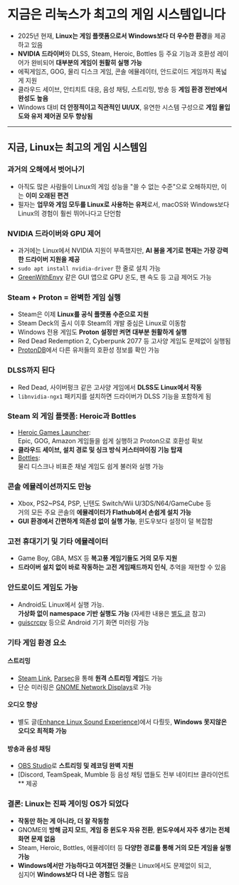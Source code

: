 # 지금은 리눅스가 최고의 게임 시스템입니다


* 2025년 현재, **Linux는 게임 플랫폼으로서 Windows보다 더 우수한 환경**을 제공하고 있음
* **NVIDIA 드라이버**와 DLSS, Steam, Heroic, Bottles 등 주요 기능과 호환성 레이어가 완비되어 **대부분의 게임이 원활히 실행 가능**
* 에픽게임즈, GOG, 물리 디스크 게임, 콘솔 에뮬레이터, 안드로이드 게임까지 폭넓게 지원
* 클라우드 세이브, 안티치트 대응, 음성 채팅, 스트리밍, 방송 등 **게임 환경 전반에서 완성도 높음**
* Windows 대비 **더 안정적이고 직관적인 UI/UX**, 유연한 시스템 구성으로 **게임 몰입도와 유저 제어권 모두 향상됨**

---

지금, Linux는 최고의 게임 시스템임
----------------------

### 과거의 오해에서 벗어나기

* 아직도 많은 사람들이 Linux의 게임 성능을 "쓸 수 없는 수준"으로 오해하지만, 이는 **이미 오래된 편견**
* 필자는 **업무와 게임 모두를 Linux로 사용하는 유저**로서, macOS와 Windows보다 Linux의 경험이 훨씬 뛰어나다고 단언함

### NVIDIA 드라이버와 GPU 제어

* 과거에는 Linux에서 NVIDIA 지원이 부족했지만, **AI 붐을 계기로 현재는 가장 강력한 드라이버 지원을 제공**
* `sudo apt install nvidia-driver` 한 줄로 설치 가능
* [GreenWithEnvy](https://flathub.org/apps/com.leinardi.gwe) 같은 GUI 앱으로 GPU 온도, 팬 속도 등 고급 제어도 가능

### Steam + Proton = 완벽한 게임 실행

* Steam은 이제 **Linux를 공식 플랫폼 수준으로 지원**
* Steam Deck의 출시 이후 Steam의 개발 중심은 Linux로 이동함
* Windows 전용 게임도 **Proton 설정만 켜면 대부분 원활하게 실행**
* Red Dead Redemption 2, Cyberpunk 2077 등 고사양 게임도 문제없이 실행됨
* [ProtonDB](https://www.protondb.com/)에서 다른 유저들의 호환성 정보를 확인 가능

### DLSS까지 된다

* Red Dead, 사이버펑크 같은 고사양 게임에서 **DLSS도 Linux에서 작동**
* `libnvidia-ngx1` 패키지를 설치하면 드라이버가 DLSS 기능을 포함하게 됨

### Steam 외 게임 플랫폼: Heroic과 Bottles

* [Heroic Games Launcher](https://flathub.org/apps/com.heroicgameslauncher.hgl):  
  Epic, GOG, Amazon 게임들을 쉽게 실행하고 Proton으로 호환성 확보
* **클라우드 세이브, 설치 경로 및 싱크 방식 커스터마이징 기능 탑재**
* [Bottles](https://flathub.org/apps/com.usebottles.bottles):  
  물리 디스크나 비표준 채널 게임도 쉽게 불러와 실행 가능

### 콘솔 에뮬레이션까지도 만능

* Xbox, PS2~PS4, PSP, 닌텐도 Switch/Wii U/3DS/N64/GameCube 등  
  거의 모든 주요 콘솔의 **에뮬레이터가 Flathub에서 손쉽게 설치 가능**
* **GUI 환경에서 간편하게 의존성 없이 실행 가능**, 윈도우보다 설정이 덜 복잡함

### 고전 휴대기기 및 기타 에뮬레이터

* Game Boy, GBA, MSX 등 **복고풍 게임기들도 거의 모두 지원**
* **드라이버 설치 없이 바로 작동하는 고전 게임패드까지 인식**, 추억을 재현할 수 있음

### 안드로이드 게임도 가능

* Android도 Linux에서 실행 가능.  
  **가상화 없이 namespace 기반 실행도 가능** (자세한 내용은 [별도 글](https://blog.fernvenue.com/archives/android-application-on-linux-without-virtualization/) 참고)
* [guiscrcpy](https://flathub.org/apps/in.srev.guiscrcpy) 등으로 Android 기기 화면 미러링 가능

### 기타 게임 환경 요소

#### 스트리밍

* [Steam Link](https://flathub.org/apps/com.valvesoftware.SteamLink), [Parsec](https://flathub.org/apps/com.parsecgaming.parsec)을 통해 **원격 스트리밍 게임**도 가능
* 단순 미러링은 [GNOME Network Displays](https://flathub.org/apps/org.gnome.NetworkDisplays)로 가능

#### 오디오 향상

* 별도 글([Enhance Linux Sound Experience](https://blog.fernvenue.com/archives/enhance-linux-sound-experience/))에서 다뤘듯, **Windows 못지않은 오디오 최적화 가능**

#### 방송과 음성 채팅

* [OBS Studio](https://flathub.org/apps/com.obsproject.Studio)로 **스트리밍 및 레코딩 완벽 지원**
* [Discord, TeamSpeak, Mumble 등 음성 채팅 앱들도 전부 네이티브 클라이언트\*\* 제공

### 결론: Linux는 진짜 게이밍 OS가 되었다

* **작동만 하는 게 아니라, 더 잘 작동함**
* GNOME의 **방해 금지 모드**, **게임 중 윈도우 자유 전환**, **윈도우에서 자주 생기는 전체화면 문제 없음**
* Steam, Heroic, Bottles, 에뮬레이터 등 **다양한 경로를 통해 거의 모든 게임을 실행 가능**
* **Windows에서만 가능하다고 여겨졌던 것들**은 Linux에서도 문제없이 되고,  
  심지어 **Windows보다 더 나은 경험**도 많음
